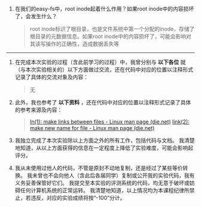1. 在我们的easy-fs中，root inode起着什么作用？如果root inode中的内容损坏了，会发生什么？

   > root inode标识了根目录，也是文件系统中第一个分配的inode，存储了根目录的元数据信息。如果root inode中的内容损坏了，可能会影响对其读写操作的正确性，造成数据丢失等
   >

---

1. 在完成本次实验的过程（含此前学习的过程）中，我曾分别与 **以下各位** 就（与本次实验相关的）以下方面做过交流，还在代码中对应的位置以注释形式记录了具体的交流对象及内容：

   > 无
   >
2. 此外，我也参考了 **以下资料** ，还在代码中对应的位置以注释形式记录了具体的参考来源及内容：

   > [ln(1): make links between files - Linux man page (die.net)](https://linux.die.net/man/1/ln)
   > [link(2): make new name for file - Linux man page (die.net)](https://linux.die.net/man/2/link)
   >
3. 我独立完成了本次实验除以上方面之外的所有工作，包括代码与文档。 我清楚地知道，从以上方面获得的信息在一定程度上降低了实验难度，可能会影响起评分。
4. 我从未使用过他人的代码，不管是原封不动地复制，还是经过了某些等价转换。 我未曾也不会向他人（含此后各届同学）复制或公开我的实验代码，我有义务妥善保管好它们。 我提交至本实验的评测系统的代码，均无意于破坏或妨碍任何计算机系统的正常运转。 我清楚地知道，以上情况均为本课程纪律所禁止，若违反，对应的实验成绩将按“-100”分计。
